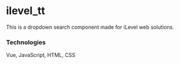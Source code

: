 # ilevel_tt

This is a dropdown search component made for iLevel web solutions.

### Technologies
Vue, JavaScript, HTML, CSS
